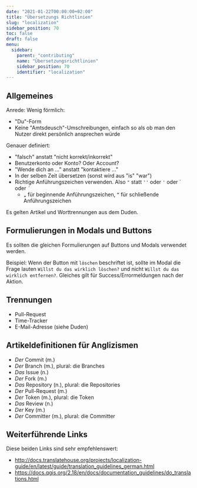 ```yaml
---
date: "2021-01-22T00:00:00+02:00"
title: "Übersetzungs Richtlinien"
slug: "localization"
sidebar_position: 70
toc: false
draft: false
menu:
  sidebar:
    parent: "contributing"
    name: "Übersetzungsrichtlinien"
    sidebar_position: 70
    identifier: "localization"
---
```


## Allgemeines

Anrede: Wenig förmlich:

* "Du"-Form
* Keine "Amtsdeusch"-Umschreibungen, einfach so als ob man den Nutzer direkt persönlich ansprechen würde

Genauer definiert:

* "falsch" anstatt "nicht korrekt/inkorrekt"
* Benutzerkonto oder Konto? Oder Account?
* "Wende dich an ..." anstatt "kontaktiere ..."
* In der selben Zeit übersetzen (sonst wird aus "is" "war")
* Richtige Anführungszeichen verwenden. Also `"` statt `''` oder `'` oder \` oder `´`
  * `„` für beginnende Anführungszeichen, `“` für schließende Anführungszeichen

Es gelten Artikel und Worttrennungen aus dem Duden.

## Formulierungen in Modals und Buttons

Es sollten die gleichen Formulierungen auf Buttons und Modals verwendet werden.

Beispiel: Wenn der Button mit `löschen` beschriftet ist, sollte im Modal die Frage lauten `Willst du das wirklich löschen?` und nicht `Willst du das wirklich entfernen?`. Gleiches gilt für Success/Errormeldungen nach der Aktion.

## Trennungen

* Pull-Request
* Time-Tracker
* E-Mail-Adresse (siehe Duden)

## Artikeldefinitionen für Anglizismen

* _Der_ Commit (m.)
* _Der_ Branch (m.), plural: die Branches
* _Das_ Issue (n.)
* _Der_ Fork (m.)
* _Das_ Repository (n.), plural: die Repositories
* _Der_ Pull-Request (m.)
* _Der_ Token (m.), plural: die Token
* _Das_ Review (n.)
* _Der_ Key (m.)
* _Der_ Committer (m.), plural: die Committer

## Weiterführende Links

Diese beiden Links sind sehr empfehlenswert:

* http://docs.translatehouse.org/projects/localization-guide/en/latest/guide/translation_guidelines_german.html
* https://docs.qgis.org/2.18/en/docs/documentation_guidelines/do_translations.html
